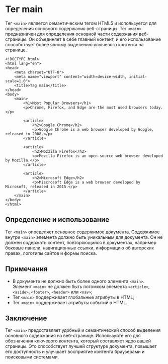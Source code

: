 # Тег main

Тег ``<main>`` является семантическим тегом HTML5 и используется для определения основного содержания веб-страницы. Тег ``<main>`` предназначен для определения основной части содержания веб-страницы. Он объединяет в себе главный контент, и его использование способствует более явному выделению ключевого контента на странице.

```
<!DOCTYPE html>
<html lang="en">
<head>
    <meta charset="UTF-8">
    <meta name="viewport" content="width=device-width, initial-scale=1.0">
    <title>Tag main</title>
</head>
<body>
    <main>
        <h1>Most Popular Browsers</h1>
        <p>Chrome, Firefox, and Edge are the most used browsers today.</p>

        <article>
            <h2>Google Chrome</h2>
            <p>Google Chrome is a web browser developed by Google, released in 2008.</p>
        </article>

        <article>
            <h2>Mozzila Firefox</h2>
            <p>Mozilla Firefox is an open-source web browser developed by Mozilla.</p>
        </article>

        <article>
            <h2>Microsoft Edge</h2>
            <p>Miscrosoft Edge is a web browser developed by Microsoft, released in 2015.</p>
        </article>
    </main>
</body>
</html>
```

## Определение и использование

Тег ``<main>`` определяет основное содержимое документа. Содержимое внутри ``<main>`` элемента должно быть уникальным для документа. Он не должен содержать контент, повторяющийся в документах, например боковые панели, навигационные ссылки, информацию об авторских правах, логотипы сайтов и формы поиска.

## Примечания

- В документе не должно быть более одного элемента ``<main>``. Элемент ``<main>`` не должен быть потомком элемента ``<article>``, ``<aside>``, ``<footer>``, ``<header>`` или ``<nav>``;
- Тег ``<main>`` поддерживает глобальные атрибуты в HTML;
- Тег ``<main>`` поддерживает атрибуты событий в HTML.

## Заключение

Тег ``<main>`` предоставляет удобный и семантический способ выделения основного содержания на веб-странице. Используйте его для обозначения ключевого контента, который составляет ядро вашей страницы. Это способствует лучшей структуре документа, повышает его доступность и улучшает восприятие контента  браузерами и поисковыми системами.